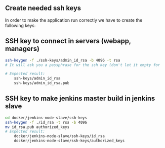 ## Create needed ssh keys

In order to make the application run correctly we have to create the following keys:

## SSH key to connect in servers (webapp, managers)

```bash
ssh-keygen -f ./ssh-keys/admin_id_rsa -b 4096 -t rsa
# It will ask you a passphrase for the ssh key (don't let it empty for more safety)

# Expected result:
    ssh-keys/admin_id_rsa
    ssh-keys/admin_id_rsa.pub
```
    
## SSH key to make jenkins master build in jenkins slave 

```bash
cd docker/jenkins-node-slave/ssh-keys
ssh-keygen -f ./id_rsa -t rsa -b 4096
mv id_rsa.pub authorized_keys
# Expected result:
    docker/jenkins-node-slave/ssh-keys/id_rsa
    docker/jenkins-node-slave/ssh-keys/authorized_keys
```
